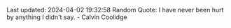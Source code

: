 Last updated: 2024-04-02 19:32:58
Random Quote: I have never been hurt by anything I didn't say. - Calvin Coolidge